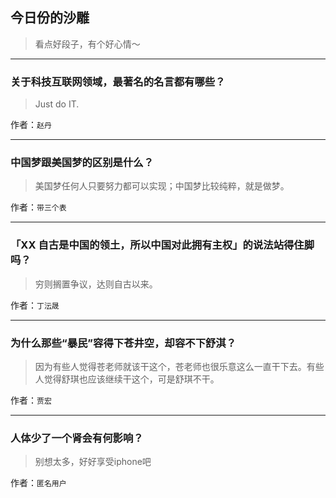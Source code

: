 ## 今日份的沙雕

> 看点好段子，有个好心情～


 
---

### 关于科技互联网领域，最著名的名言都有哪些？

> Just do IT.


作者：`赵丹`

---

### 中国梦跟美国梦的区别是什么？

> 美国梦任何人只要努力都可以实现；中国梦比较纯粹，就是做梦。


作者：`带三个表`

---

### 「XX 自古是中国的领土，所以中国对此拥有主权」的说法站得住脚吗？

> 穷则搁置争议，达则自古以来。


作者：`丁沄晟`

---

### 为什么那些“暴民”容得下苍井空，却容不下舒淇？

> 因为有些人觉得苍老师就该干这个，苍老师也很乐意这么一直干下去。有些人觉得舒琪也应该继续干这个，可是舒琪不干。


作者：`贾宏`

---

### 人体少了一个肾会有何影响？

> 别想太多，好好享受iphone吧


作者：`匿名用户`